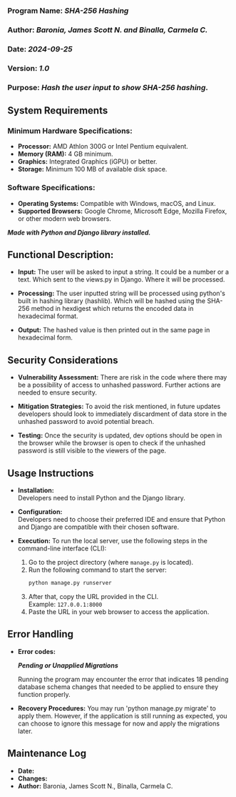 ### Program Name: _SHA-256 Hashing_ 
### Author: _Baronia, James Scott N. and Binalla, Carmela C._ 
### Date: _2024-09-25_ 
### Version: _1.0_ 
### Purpose: _Hash the user input to show SHA-256 hashing_.

## System Requirements

### Minimum Hardware Specifications:
- **Processor:** AMD Athlon 300G or Intel Pentium equivalent.
- **Memory (RAM):** 4 GB minimum.
- **Graphics:** Integrated Graphics (iGPU) or better.
- **Storage:** Minimum 100 MB of available disk space.

### Software Specifications:
- **Operating Systems:** Compatible with Windows, macOS, and Linux.
- **Supported Browsers:** Google Chrome, Microsoft Edge, Mozilla Firefox, or other modern web browsers.


**_Made with Python and Django library installed._**

## Functional Description:  
- **Input:** The user will be asked to input a string. It could be a number or a text. Which sent to the views.py in Django.
Where it will be processed.

- **Processing:** The user inputted string will be processed using python's built in hashing library (hashlib). Which will be hashed using the SHA-256 method in hexdigest which returns the encoded data in hexadecimal format. 

- **Output:** The hashed value is then printed out in the same page in hexadecimal form.

## Security Considerations  
- **Vulnerability Assessment:** There are risk in the code where there may be a possibility of access to unhashed password. Further actions
are needed to ensure security.

- **Mitigation Strategies:** To avoid the risk mentioned, in future updates developers should look to immediately discardment of data store
in the unhashed password to avoid potential breach.  

- **Testing:** Once the security is updated, dev options should be open in the browser while the browser is open to check if the unhashed password is still visible to the viewers of the page.  

## Usage Instructions
- **Installation:**  
  Developers need to install Python and the Django library.
  
- **Configuration:**  
  Developers need to choose their preferred IDE and ensure that Python and Django are compatible with their chosen software.
  
- **Execution:**
  To run the local server, use the following steps in the command-line interface (CLI):
  
  1. Go to the project directory (where `manage.py` is located).
  2. Run the following command to start the server:
     ```bash
     python manage.py runserver
     ```
  3. After that, copy the URL provided in the CLI.  
     Example: `127.0.0.1:8000`
  4. Paste the URL in your web browser to access the application.

## Error Handling
- **Error codes:**
  
  _**Pending or Unapplied Migrations**_
  
  Running the program may encounter the error that indicates 18 pending database schema changes that needed to be applied to ensure they function properly.

- **Recovery Procedures:**
  You may run 'python manage.py migrate' to apply them. However, if the application is still running as expected, you can choose to ignore this message for now and apply the migrations later.

## Maintenance Log
- **Date:**
- **Changes:**
- **Author:** Baronia, James Scott N., Binalla, Carmela C.






